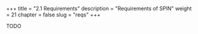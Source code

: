 +++
title = "2.1 Requirements"
description = "Requirements of SPIN"
weight = 21
chapter = false
slug = "reqs"
+++

TODO